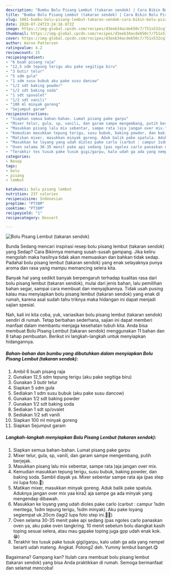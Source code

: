 ```yaml
---
description: "Bumbu Bolu Pisang Lembut (takaran sendok) | Cara Bikin Bolu Pisang Lembut (takaran sendok) Yang Mudah Dan Praktis"
title: "Bumbu Bolu Pisang Lembut (takaran sendok) | Cara Bikin Bolu Pisang Lembut (takaran sendok) Yang Mudah Dan Praktis"
slug: 1081-bumbu-bolu-pisang-lembut-takaran-sendok-cara-bikin-bolu-pisang-lembut-takaran-sendok-yang-mudah-dan-praktis
date: 2020-07-24T23:24:16.872Z
image: https://img-global.cpcdn.com/recipes/d3eeb34acde650c7/751x532cq70/bolu-pisang-lembut-takaran-sendok-foto-resep-utama.jpg
thumbnail: https://img-global.cpcdn.com/recipes/d3eeb34acde650c7/751x532cq70/bolu-pisang-lembut-takaran-sendok-foto-resep-utama.jpg
cover: https://img-global.cpcdn.com/recipes/d3eeb34acde650c7/751x532cq70/bolu-pisang-lembut-takaran-sendok-foto-resep-utama.jpg
author: Aaron Patterson
ratingvalue: 4.2
reviewcount: 15
recipeingredient:
- "6 buah pisang raja"
- "12,5 sdm tepung terigu aku pake segitiga biru"
- "3 butir telur"
- "5 sdm gula"
- "1 sdm susu bubuk aku pake susu dancow"
- "1/2 sdt baking powder"
- "1/2 sdt baking soda"
- "1 sdt spovalet"
- "1/2 sdt vanili"
- "100 ml minyak goreng"
- "Sejumput garam"
recipeinstructions:
- "Siapkan semua bahan-bahan. Lumat pisang pake garpu"
- "Mixer telur, gula, sp, vanili, dan garam sampe mengembang, putih berjejak."
- "Masukkan pisang lalu mix sebentar, sampe rata )aja jangan over mix."
- "Kemudian masukkan tepung terigu, susu bubuk, baking powder, dan baking soda. Sambil diayak ya. Mixer sebentar sampe rata aja (pas step ini lupa foto.🙏)"
- "Matikan mixer, masukkan minyak goreng. Aduk balik pake spatula. Aduknya jangan over mix yaa kira2 aja sampe ga ada minyak yang mengendap dibawah."
- "Masukkan ke loyang yang udah dioles pake carlo (carbut : campur 1sdm mentega, 1sdm tepung terigu, 1sdm minyak). Aku pake loyang segiempat uk.20cm (lagi2 lupa foto step ini.🤦‍♀)"
- "Oven selama 30-35 menit pake api sedang (pas ngoles carlo panaskan oven ya, aku pake oven tangkring. 10 menit sebelum bolu diangkat kasih toping sesuai selera, atau mau gapake toping juga gpp udah enak kok.😁)"
- "Terakhir tes tusuk pake tusuk gigi/garpu, kalo udah ga ada yang nempel berarti udah mateng. Angkat. Potong2 deh. Yummy lembut banget.😋"
categories:
- Resep
tags:
- bolu
- pisang
- lembut

katakunci: bolu pisang lembut 
nutrition: 237 calories
recipecuisine: Indonesian
preptime: "PT30M"
cooktime: "PT38M"
recipeyield: "1"
recipecategory: Dessert

---
```



![Bolu Pisang Lembut (takaran sendok)](https://img-global.cpcdn.com/recipes/d3eeb34acde650c7/751x532cq70/bolu-pisang-lembut-takaran-sendok-foto-resep-utama.jpg)

Bunda Sedang mencari inspirasi resep bolu pisang lembut (takaran sendok) yang Sedap? Cara Bikinnya memang susah-susah gampang. Jika keliru mengolah maka hasilnya tidak akan memuaskan dan bahkan tidak sedap. Padahal bolu pisang lembut (takaran sendok) yang enak selayaknya punya aroma dan rasa yang mampu memancing selera kita.

Banyak hal yang sedikit banyak berpengaruh terhadap kualitas rasa dari bolu pisang lembut (takaran sendok), mulai dari jenis bahan, lalu pemilihan bahan segar, sampai cara membuat dan menyajikannya. Tidak usah pusing kalau mau menyiapkan bolu pisang lembut (takaran sendok) yang enak di rumah, karena asal sudah tahu triknya maka hidangan ini dapat menjadi sajian spesial.




Nah, kali ini kita coba, yuk, variasikan bolu pisang lembut (takaran sendok) sendiri di rumah. Tetap berbahan sederhana, sajian ini dapat memberi manfaat dalam membantu menjaga kesehatan tubuh kita. Anda bisa membuat Bolu Pisang Lembut (takaran sendok) menggunakan 11 bahan dan 8 tahap pembuatan. Berikut ini langkah-langkah untuk menyiapkan hidangannya.

<!--inarticleads1-->

##### Bahan-bahan dan bumbu yang dibutuhkan dalam menyiapkan Bolu Pisang Lembut (takaran sendok):

1. Ambil 6 buah pisang raja
1. Gunakan 12,5 sdm tepung terigu (aku pake segitiga biru)
1. Gunakan 3 butir telur
1. Siapkan 5 sdm gula
1. Sediakan 1 sdm susu bubuk (aku pake susu dancow)
1. Gunakan 1/2 sdt baking powder
1. Gunakan 1/2 sdt baking soda
1. Sediakan 1 sdt sp/ovalet
1. Sediakan 1/2 sdt vanili
1. Siapkan 100 ml minyak goreng
1. Siapkan Sejumput garam




<!--inarticleads2-->

##### Langkah-langkah menyiapkan Bolu Pisang Lembut (takaran sendok):

1. Siapkan semua bahan-bahan. Lumat pisang pake garpu
1. Mixer telur, gula, sp, vanili, dan garam sampe mengembang, putih berjejak.
1. Masukkan pisang lalu mix sebentar, sampe rata )aja jangan over mix.
1. Kemudian masukkan tepung terigu, susu bubuk, baking powder, dan baking soda. Sambil diayak ya. Mixer sebentar sampe rata aja (pas step ini lupa foto.🙏)
1. Matikan mixer, masukkan minyak goreng. Aduk balik pake spatula. Aduknya jangan over mix yaa kira2 aja sampe ga ada minyak yang mengendap dibawah.
1. Masukkan ke loyang yang udah dioles pake carlo (carbut : campur 1sdm mentega, 1sdm tepung terigu, 1sdm minyak). Aku pake loyang segiempat uk.20cm (lagi2 lupa foto step ini.🤦‍♀)
1. Oven selama 30-35 menit pake api sedang (pas ngoles carlo panaskan oven ya, aku pake oven tangkring. 10 menit sebelum bolu diangkat kasih toping sesuai selera, atau mau gapake toping juga gpp udah enak kok.😁)
1. Terakhir tes tusuk pake tusuk gigi/garpu, kalo udah ga ada yang nempel berarti udah mateng. Angkat. Potong2 deh. Yummy lembut banget.😋




Bagaimana? Gampang kan? Itulah cara membuat bolu pisang lembut (takaran sendok) yang bisa Anda praktikkan di rumah. Semoga bermanfaat dan selamat mencoba!
